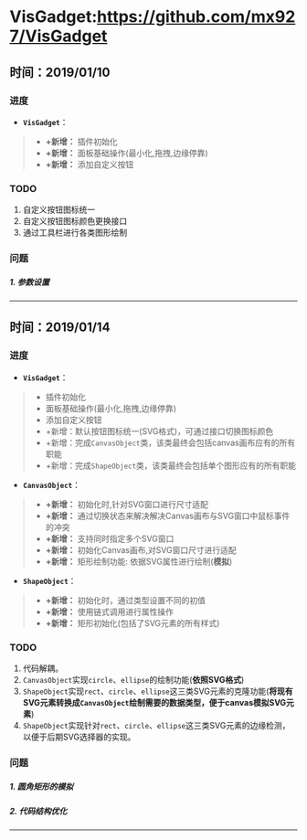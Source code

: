 # VisGadget:https://github.com/mx927/VisGadget
## 时间：2019/01/10

### 进度
- **`VisGadget`**：
> - **+新增：** 插件初始化
> - **+新增：** 面板基础操作(最小化,拖拽,边缘停靠)
> - **+新增：** 添加自定义按钮

### TODO
1. 自定义按钮图标统一
2. 自定义按钮图标颜色更换接口
3. 通过工具栏进行各类图形绘制

### 问题

##### 1. 参数设置


---

## 时间：2019/01/14

### 进度
- **`VisGadget`**：
> - 插件初始化
> - 面板基础操作(最小化,拖拽,边缘停靠)
> - 添加自定义按钮
> - +新增：默认按钮图标统一(SVG格式)，可通过接口切换图标颜色
> - +新增：完成`CanvasObject`类，该类最终会包括canvas画布应有的所有职能
> - +新增：完成`ShapeObject`类，该类最终会包括单个图形应有的所有职能
- **`CanvasObject`**：
> - **+新增：** 初始化时,针对SVG窗口进行尺寸适配
> - **+新增：** 通过切换状态来解决解决Canvas画布与SVG窗口中鼠标事件的冲突
> - **+新增：** 支持同时指定多个SVG窗口
> - **+新增：** 初始化Canvas画布,对SVG窗口尺寸进行适配
> - **+新增：** 矩形绘制功能: 依据SVG属性进行绘制(**模拟**)

- **`ShapeObject`**：
> - **+新增：** 初始化时，通过类型设置不同的初值
> - **+新增：** 使用链式调用进行属性操作
> - **+新增：** 矩形初始化(包括了SVG元素的所有样式)

### TODO
1. 代码解耦。
2. `CanvasObject`实现`circle`、`ellipse`的绘制功能(**依照SVG格式**)
3. `ShapeObject`实现`rect`、`circle`、`ellipse`这三类SVG元素的克隆功能(**将现有SVG元素转换成`CanvasObject`绘制需要的数据类型，便于canvas模拟SVG元素**)
4. `ShapeObject`实现针对`rect`、`circle`、`ellipse`这三类SVG元素的边缘检测，以便于后期SVG选择器的实现。

### 问题

##### 1. 圆角矩形的模拟
##### 2. 代码结构优化

---